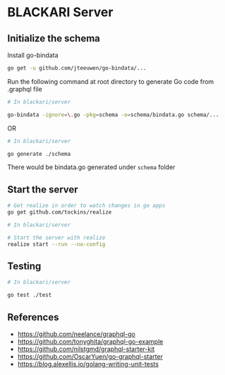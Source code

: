 # BLACKARI Server

## Initialize the schema

Install go-bindata
```bash
go get -u github.com/jteeuwen/go-bindata/...
```

Run the following command at root directory to generate Go code from .graphql file
```bash
# In blackari/server

go-bindata -ignore=\.go -pkg=schema -o=schema/bindata.go schema/...
```

OR

```bash
# In blackari/server

go generate ./schema
```
There would be bindata.go generated under `schema` folder

## Start the server

```bash
# Get realize in order to watch changes in go apps
go get github.com/tockins/realize

# In blackari/server

# Start the server with realize
realize start --run --no-config
```

## Testing
```bash
# In blackari/server

go test ./test
```

## References
- https://github.com/neelance/graphql-go
- https://github.com/tonyghita/graphql-go-example
- https://github.com/nilstgmd/graphql-starter-kit
- https://github.com/OscarYuen/go-graphql-starter
- https://blog.alexellis.io/golang-writing-unit-tests
